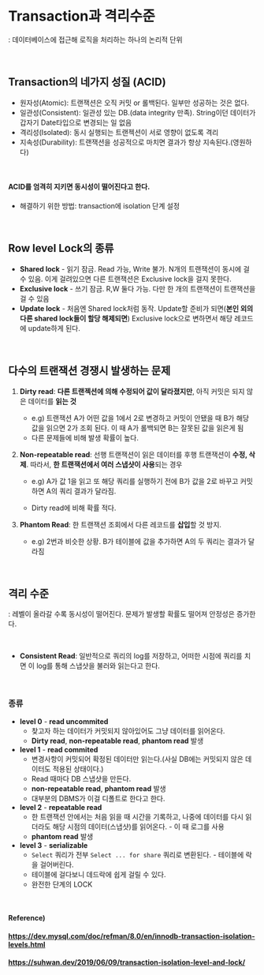 # Transaction과 격리수준

: 데이터베이스에 접근해 로직을 처리하는 하나의 논리적 단위

<br>

## Transaction의 네가지 성질 (ACID)

* 원자성(Atomic): 트랜잭션은 오직 커밋 or 롤백된다. 일부만 성공하는 것은 없다.
* 일관성(Consistent): 일관성 있는 DB.(data integrity 만족). String이던 데이터가 갑자기 Date타입으로 변경되는 일 없음
* 격리성(Isolated): 동시 실행되는 트랜젝션이 서로 영향이 없도록 격리
* 지속성(Durability): 트랜잭션을 성공적으로 마치면 결과가 항상 지속된다.(영원하다)

<br>

#### ACID를 엄격히 지키면 동시성이 떨어진다고 한다.

* 해결하기 위한 방법: transaction에 isolation 단계 설정

<br>

## Row level Lock의 종류

* **Shared lock** - 읽기 잠금. Read 가능, Write 불가. N개의 트랜잭션이 동시에 걸 수 있음. 이게 걸려있으면 다른 트랜잭션은 Exclusive lock을 걸지 못한다.
* **Exclusive lock** - 쓰기 잠금. R,W 둘다 가능. 다만 한 개의 트랜잭션이 트랜잭션을 걸 수 있음
* **Update lock** - 처음엔 Shared lock처럼 동작. Update할 준비가 되면(**본인 외의 다른 shared lock들이 할당 해제되면**) Exclusive lock으로 변하면서 해당 레코드에 update하게 된다.

<br>

## 다수의 트랜잭션 경쟁시 발생하는 문제

1. **Dirty read**:  **다른 트랜젝션에 의해 수정되어 값이 달라졌지만**, 아직 커밋은 되지 않은 데이터를 **읽는 것**
   * e.g) 트랜잭션 A가 어떤 값을 1에서 2로 변경하고 커밋이 안됐을 때 B가 해당 값을 읽으면 2가 조회 된다. 이 때 A가 롤백되면 B는 잘못된 값을 읽은게 됨
   * 다른 문제들에 비해 발생 확률이 높다.
2. **Non-repeatable read**: 선행 트랜잭션이 읽은 데이터를 후행 트랜잭션이 **수정, 삭제**. 따라서, **한 트랜잭션에서 여러 스냅샷이 사용**되는 경우

   * e.g) A가 값 1을 읽고 또 해당 쿼리를 실행하기 전에 B가 값을 2로 바꾸고 커밋하면 A의 쿼리 결과가 달라짐.

   * Dirty read에 비해 확률 적다.
3. **Phantom Read**: 한 트랜잭션 조회에서 다른 레코드를 **삽입**할 것 방지.
   * e.g) 2번과 비슷한 상황. B가 테이블에 값을 추가하면 A의 두 쿼리는 결과가 달라짐

<br>

## 격리 수준

: 레벨이 올라갈 수록 동시성이 떨어진다. 문제가 발생할 확률도 떨어져 안정성은 증가한다.

<br>

* **Consistent Read**: 일반적으로 쿼리의 log를 저장하고, 어떠한 시점에 쿼리를 치면 이 log를 통해 스냅샷을 불러와 읽는다고 한다.

<br>

### 종류

* **level 0** - **read uncommited**
  * 찾고자 하는 데이터가 커밋되지 않아있어도 그냥 데이터를 읽어온다.
  * **Dirty read**, **non-repeatable read**, **phantom read** 발생
* **level 1** - **read commited**
  * 변경사항이 커밋되어 확정된 데이터만 읽는다.(사실 DB에는 커밋되지 않은 데이터도 적용된 상태이다.)
  * Read 때마다 DB 스냅샷을 만든다.
  * **non-repeatable read**, **phantom read** 발생
  * 대부분의 DBMS가 이걸 디폴트로 한다고 한다.
* **level 2** - **repeatable read**
  * 한 트랜잭션 안에서는 처음 읽을 때 시간을 기록하고, 나중에 데이터를 다시 읽더라도 해당 시점의 데이터(스냅샷)를 읽어온다. - 이 때 로그를  사용
  * **phantom read** 발생
* **level 3** - **serializable**
  * `Select` 쿼리가 전부 `Select ... for share` 쿼리로 변환된다. - 테이블에 락을 걸어버린다.
  * 테이블에 걸다보니 데드락에 쉽게 걸릴 수 있다.
  * 완전한 단계의 LOCK

<br>

#### Reference)

#### https://dev.mysql.com/doc/refman/8.0/en/innodb-transaction-isolation-levels.html

#### https://suhwan.dev/2019/06/09/transaction-isolation-level-and-lock/